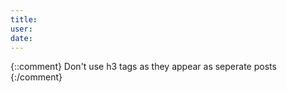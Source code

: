 ```yaml
---
title: 
user: 
date: 
---
```


{::comment} 
    Don't use h3 tags as they appear as seperate posts
{:/comment}



